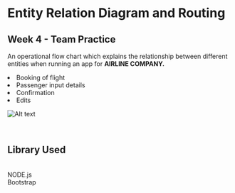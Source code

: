 # Entity Relation Diagram and Routing

<h2>Week 4 - Team Practice</h2>

An operational flow chart which explains the relationship between different entities when running an app for <strong>AIRLINE COMPANY.</strong> 
<br>
<li>Booking of flight</li>
<li>Passenger input details</li>
<li>Confirmation</li>
<li>Edits</li>

![Alt text](http://gdurl.com/dihK "SIALAH")


<br>
<h2>Library Used</h2 >
<br>
NODE.js
<br>
Bootstrap
<br>
